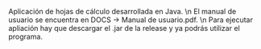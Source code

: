Aplicación de hojas de cálculo desarrollada en Java. \n
El manual de usuario se encuentra en DOCS -> Manual de usuario.pdf. \n
Para ejecutar apliación hay que descargar el .jar de la release y ya podrás utilizar el programa.
